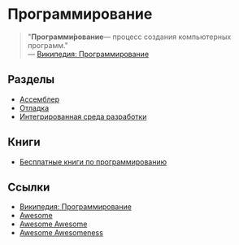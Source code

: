 # Программирование

> "**Программи́рование**— процесс создания компьютерных программ." 
<br> &mdash; [Википедия: Программирование][wikipedia_programming]

## Разделы

- [Ассемблер](assembly_language/assembly_language_ru.md)
- [Отладка][debugging_note]
- [Интегрированная среда разработки][ide_note]

## Книги

- [Бесплатные книги по программированию][free-programming-books]

## Ссылки

- [Википедия: Программирование][wikipedia_programming]
- [Awesome][awesome]
- [Awesome Awesome][awesome_awesome]
- [Awesome Awesomeness][awesome-awesomeness]

[ide_note]: ide/ide_ru.md
[debugging_note]: debugging/debugging_ru.md
[assembly_language_note]: assembly_language/assembly_language.md
[awesome]: https://github.com/sindresorhus/awesome
[awesome_awesome]: https://github.com/emijrp/awesome-awesome
[awesome-awesomeness]: https://github.com/bayandin/awesome-awesomeness
[wikipedia_programming]: https://ru.wikipedia.org/wiki/Программирование
[free-programming-books]: https://github.com/vhf/free-programming-books/blob/master/free-programming-books-ru.md
